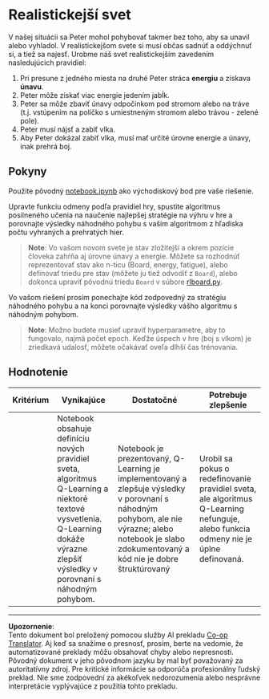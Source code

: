 <!--
CO_OP_TRANSLATOR_METADATA:
{
  "original_hash": "68394b2102d3503882e5e914bd0ff5c1",
  "translation_date": "2025-09-05T16:43:33+00:00",
  "source_file": "8-Reinforcement/1-QLearning/assignment.md",
  "language_code": "sk"
}
-->
# Realistickejší svet

V našej situácii sa Peter mohol pohybovať takmer bez toho, aby sa unavil alebo vyhladol. V realistickejšom svete si musí občas sadnúť a oddýchnuť si, a tiež sa najesť. Urobme náš svet realistickejším zavedením nasledujúcich pravidiel:

1. Pri presune z jedného miesta na druhé Peter stráca **energiu** a získava **únavu**.
2. Peter môže získať viac energie jedením jabĺk.
3. Peter sa môže zbaviť únavy odpočinkom pod stromom alebo na tráve (t.j. vstúpením na políčko s umiestneným stromom alebo trávou - zelené pole).
4. Peter musí nájsť a zabiť vlka.
5. Aby Peter dokázal zabiť vlka, musí mať určité úrovne energie a únavy, inak prehrá boj.

## Pokyny

Použite pôvodný [notebook.ipynb](../../../../8-Reinforcement/1-QLearning/notebook.ipynb) ako východiskový bod pre vaše riešenie.

Upravte funkciu odmeny podľa pravidiel hry, spustite algoritmus posilneného učenia na naučenie najlepšej stratégie na výhru v hre a porovnajte výsledky náhodného pohybu s vaším algoritmom z hľadiska počtu vyhraných a prehratých hier.

> **Note**: Vo vašom novom svete je stav zložitejší a okrem pozície človeka zahŕňa aj úrovne únavy a energie. Môžete sa rozhodnúť reprezentovať stav ako n-ticu (Board, energy, fatigue), alebo definovať triedu pre stav (môžete ju tiež odvodiť z `Board`), alebo dokonca upraviť pôvodnú triedu `Board` v súbore [rlboard.py](../../../../8-Reinforcement/1-QLearning/rlboard.py).

Vo vašom riešení prosím ponechajte kód zodpovedný za stratégiu náhodného pohybu a na konci porovnajte výsledky vášho algoritmu s náhodným pohybom.

> **Note**: Možno budete musieť upraviť hyperparametre, aby to fungovalo, najmä počet epoch. Keďže úspech v hre (boj s vlkom) je zriedkavá udalosť, môžete očakávať oveľa dlhší čas trénovania.

## Hodnotenie

| Kritérium | Vynikajúce                                                                                                                                                                                             | Dostatočné                                                                                                                                                                              | Potrebuje zlepšenie                                                                                                                        |
| --------- | ----------------------------------------------------------------------------------------------------------------------------------------------------------------------------------------------------- | --------------------------------------------------------------------------------------------------------------------------------------------------------------------------------------- | ------------------------------------------------------------------------------------------------------------------------------------------ |
|           | Notebook obsahuje definíciu nových pravidiel sveta, algoritmus Q-Learning a niektoré textové vysvetlenia. Q-Learning dokáže výrazne zlepšiť výsledky v porovnaní s náhodným pohybom.                   | Notebook je prezentovaný, Q-Learning je implementovaný a zlepšuje výsledky v porovnaní s náhodným pohybom, ale nie výrazne; alebo notebook je slabo zdokumentovaný a kód nie je dobre štruktúrovaný | Urobil sa pokus o redefinovanie pravidiel sveta, ale algoritmus Q-Learning nefunguje, alebo funkcia odmeny nie je úplne definovaná.         |

---

**Upozornenie**:  
Tento dokument bol preložený pomocou služby AI prekladu [Co-op Translator](https://github.com/Azure/co-op-translator). Aj keď sa snažíme o presnosť, prosím, berte na vedomie, že automatizované preklady môžu obsahovať chyby alebo nepresnosti. Pôvodný dokument v jeho pôvodnom jazyku by mal byť považovaný za autoritatívny zdroj. Pre kritické informácie sa odporúča profesionálny ľudský preklad. Nie sme zodpovední za akékoľvek nedorozumenia alebo nesprávne interpretácie vyplývajúce z použitia tohto prekladu.